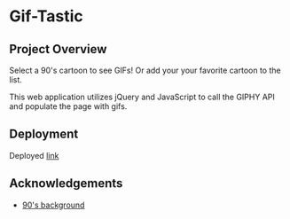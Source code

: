 # Gif-Tastic

## Project Overview
Select a 90's cartoon to see GIFs! Or add your your favorite cartoon to the list. 

This web application utilizes jQuery and JavaScript to call the GIPHY API and populate the page with gifs. 

## Deployment

Deployed [link](https://brittani1128.github.io/gif-tastic/)

## Acknowledgements

* [90's background](http://zabbyallen.com/blog/freebie-friday-90s-inspired-backgrounds)